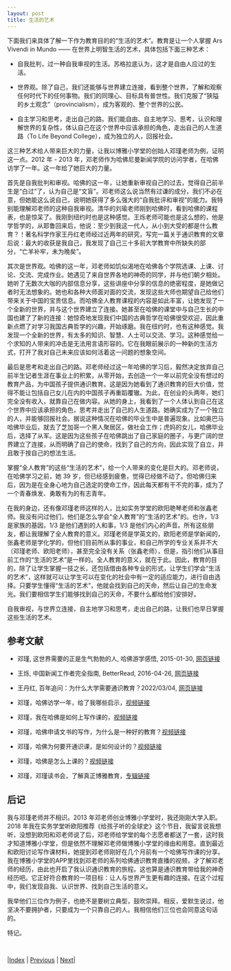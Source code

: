 ```yaml
---
layout: post
title: 生活的艺术
---
```


下面我们来具体了解一下作为教育目的的“生活的艺术”。教育是让一个人掌握 Ars Vivendi in Mundo —— 在世界上明智生活的艺术，具体包括下面三种艺术：

- 自我批判，过一种自我审视的生活。苏格拉底认为，这才是自由人应过的生活。

- 世界观。除了自己，我们还能够与世界建立连接，看到整个世界，了解和观察任何时代下的任何事物。我们的同理心、目标具有普世性。我们克服了“狭隘的乡土观念”（provincialism），成为客观的、整个世界的公民。

- 自主学习和思考，走出自己的路。我们能自由、自主地学习、思考，认识和理解世界的复杂性，体认自己在这个世界中应该承担的角色，走出自己的人生道路（To Life Beyond College），成为独立的人，回报社会。

这三种艺术给人带来巨大的力量，让我以博雅小学堂的创始人邓瑾老师为例，证明这一点。2012 年 - 2013 年，邓老师作为哈佛尼曼新闻学院的访问学者，在哈佛访学了一年。这一年给了她巨大的力量。

首先是自我批判和审视。哈佛的这一年，让她重新审视自己的过去，觉得自己前半生是“白过”了，认为自己是“文盲”。邓老师这么说当然有过谦的成分，我们不必在意，但她能这么说自己，说明她获得了多么强大的“自我批评和审视”的能力。我特别能理解邓老师的这种自我审视。清华的刘瑜老师刚到哈佛时，看到哈佛的课程表，也是惊呆了。我刚到纽约时也是这种感觉。王烁老师可能也是这么想的，他是学哲学的，从耶鲁回来后，他说：至少到我这一代人，从小到大受的都是什么教育？！著名科学作家王丹红老师经过近两年的研究，写完一篇关于通识教育的文章后说：最大的收获是我自己，我发现了自己三十多前大学教育中所缺失的部分，“亡羊补牢，未为晚矣”。

其次是世界观。哈佛的这一年，邓老师如饥似渴地在哈佛各个学院选课、上课、讨论、交流、完成作业。她遇见了来自世界各地的神奇的同学，并与他们朝夕相处。她听了无数次大咖的内部信息分享，这些讲座中分享的信息的绝密程度，是她做记者时无法想象的。她也和各种大师面对面的交流，发现这些大师也期望自己给他们带来关于中国的宝贵信息。而哈佛全人教育课程的内容是如此丰富，让她发现了一个全新的世界，并与这个世界建立了连接。她甚至在哈佛的课堂中与自己生长的中国也建了了新的连接：她惊奇地发现我们中国的古典哲学在哈佛很受欢迎，因此重新点燃了对学习我国古典哲学的兴趣，开始琢磨。我在纽约时，也有这种感觉。我发现一个全新的世界，有太多的知识、智慧、人士可以交流、学习。这种感觉给一个求知的人带来的冲击是无法用言语形容的。它在我眼前展示的一种新的生活方式，打开了我对自己未来应该如何活着这一问题的想象空间。

最后是思考和走出自己的路。邓老师经过这一年哈佛的学习后，毅然决定放弃自己前半生记者生涯在事业上的积累，从零开始，去创造一个一年以前完全没有想过的教育产品，为中国孩子提供通识教育。这是因为她看到了通识教育的巨大价值，觉得不能让包括自己女儿在内的中国孩子再重蹈覆辙。为此，在创业的头两年，她们完全没有收入，就靠自己在做内容。从她的身上，我看到了一个人体认到自己在这个世界中应该承担的角色，思考并走出了自己的人生道路。她确实成为了一个独立的人，并能够回报社会。据说这种情况在哈佛的毕业生中是普遍现象。比如奥巴马哈佛毕业后，就去了芝加哥一个黑人聚居区，做社会工作；虎妈的女儿，哈佛毕业后，选择了从军。这是因为这些孩子在哈佛跳出了自己家庭的圈子，与更广阔的世界建立了连接，从而明确了自己的使命，找到了自己的方向，因此实现了自立，并且敢于按自己的想法生活。

掌握“全人教育”的这些“生活的艺术”，给一个人带来的变化是巨大的。邓老师说，在哈佛学习之前，她 39 岁，但已经感到疲惫，觉得已经做不动了。但哈佛归来后，因为是在全身心地为自己选定的使命工作，因此每天都有干不完的事，成为了一个青春焕发、勇敢有为的有志青年。

在我的身边，还有像邓瑾老师这样的人，比如实务学堂的欧阳艳琴老师和张鑫老师。我没有问过他们，他们是怎么学会“全人教育”的“生活的艺术”的。也许，1/3 是家族的基因，1/3 是他们遇到的人和事，1/3 是他们内心的声音。所有这些朋友，都让我理解了全人教育的意义。邓瑾老师是学英文的，欧阳老师是学新闻的，张鑫老师是学化学的，但他们目前所从事的事业，和自己所学的专业关系并不大（邓瑾老师、欧阳老师），甚至完全没有关系（张鑫老师），但是，指引他们从事目前工作的“生活的艺术”是一样的。全人教育的意义，就在于此。因此，教育的目的，除了让学生掌握一技之长，还包括借由各种专业的形式，让学生们学会“生活的艺术”，这样就可以让学生可以在变化的社会中有一定的适应能力，进行自由选择。只要学生懂得“生活的艺术”，他就会找到自己的天命，然后让自己的生命发光。我们要相信学生们能够找到自己的天命，不要什么都给他们安排好。

自我审视，与世界立连接，自主地学习和思考，走出自己的路，让我们也早日掌握这些生活的艺术。

## 参考文献

- 邓瑾, 这世界需要的正是生气勃勃的人, 哈佛游学感悟, 2015-01-30, [网页链接](https://www.sohu.com/a/769991_109857)

- 王烁, 中国新闻工作者完全指南, BetterRead, 2016-04-26, [网页链接](https://mp.weixin.qq.com/s/YMuWbUvCiFloQoiYpKO3bA)

- 王丹红, 百年追问：为什么大学需要通识教育？2022/03/04, [网页链接](http://zhishifenzi.com/news/multiple/12148.html)

- 邓瑾，哈佛访学一年，给了我哪些启示，[视频链接](http://m.boyakids.com/?_c=newmobile&_a=videoIndex&channel_id=18478&channel=bdbzomfd)

- 邓瑾，我在哈佛是如何上写作课的，[视频链接](http://m.boyakids.com/?_c=newmobile&_a=videoIndex&channel_id=18479&channel=bdbzomfd)

- 邓瑾，哈佛申请文书的写作，为什么是一种好的教育？[视频链接](http://m.boyakids.com/?_c=newmobile&_a=videoIndex&channel_id=18491&channel=bdbzomfd)

- 邓瑾，哈佛为何要开通识课，是如何设计的？[视频链接](http://m.boyakids.com/?_c=newmobile&_a=videoIndex&channel_id=18498&channel=bdbzomfd)

- 邓瑾，哈佛是怎么上课的？[视频链接](http://m.boyakids.com/?_c=newmobile&_a=videoIndex&channel_id=18499&channel=bdbzomfd)

- 邓瑾，邓瑾读书会，了解真正博雅教育，[专辑链接](http://m.boyakids.com/?_c=newmobile&_a=audioList&type=2&content_id=676)

## 后记

我与邓瑾老师并不相识。2013 年邓老师创业博雅小学堂时，我还刚刚大学入职。2018 年我在实务学堂听欧阳推荐《给孩子听的全球史》这个节目，我留言说我想听，没想到欧阳和邓老师说了后，邓老师给学堂的每个志愿者都送了一套，这时我才知道博雅小学堂，但是依然不理解邓老师做博雅小学堂的缘由和用意。直到最近和欧阳讨论写作课材料，她提到邓老师刚好在几个月前有一个哈佛写作课的分享。我在博雅小学堂的APP里找到邓老师的系列哈佛通识教育直播的视频，才了解邓老师的经历，由此也开启了我认识通识教育的旅程。这也算是通识教育带给我的神奇经历吧。它正好符合教育的一项目标：让人与世界产生更有趣的连接。在这个过程中，我们发现自我、认识世界、找到自己生活的意义。

我举他们三位作为例子，也绝不是要树立典型，鼓吹崇拜。相反，爱默生说过，他坚决不要拥护者，只要成为一个只靠自己的人。我相信他们三位也会同意这句话的。

特记。

<br/>

|[Index](../../) | [Previous](0-1-emerson) | [Next](0-3-merit)|
